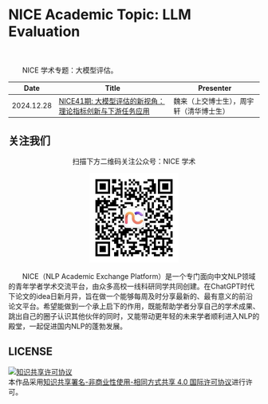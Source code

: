 # NICE Academic Topic: LLM Evaluation
</br>

&emsp;&emsp;NICE 学术专题：大模型评估。

| Date | Title | Presenter |
| ---- | ---- | --- |
| 2024.12.28 | [NICE41期: 大模型评估的新视角：理论指标创新与下游任务应用](./files/nice_41.md) | 魏来（上交博士生），周宇轩（清华博士生） |

## 关注我们

<div align=center>
<p>扫描下方二维码关注公众号：NICE 学术</p>
<img src="images/weixin.png" width = "180" height = "180">
</div>

&emsp;&emsp;NICE（NLP Academic Exchange Platform）是一个专门面向中文NLP领域的青年学者学术交流平台，由众多高校一线科研同学共同创建。在ChatGPT时代下论文的idea日新月异，旨在做一个能够每周及时分享最新的、最有意义的前沿论文平台。希望能做到一个承上启下的作用，既能帮助学者分享自己的学术成果、跳出自己的圈子认识其他伙伴的同时，又能带动更年轻的未来学者顺利进入NLP的殿堂，一起促进国内NLP的蓬勃发展。

## LICENSE
<a rel="license" href="http://creativecommons.org/licenses/by-nc-sa/4.0/"><img alt="知识共享许可协议" style="border-width:0" src="https://img.shields.io/badge/license-CC%20BY--NC--SA%204.0-lightgrey" /></a><br />本作品采用<a rel="license" href="http://creativecommons.org/licenses/by-nc-sa/4.0/">知识共享署名-非商业性使用-相同方式共享 4.0 国际许可协议</a>进行许可。